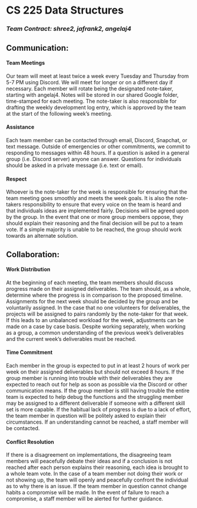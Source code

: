 
# **CS 225 Data Structures**
### *Team Contract: shree2, jafrank2, angelaj4*
## Communication:
#### Team Meetings 
Our team will meet at least twice a week every Tuesday and Thursday from 5-7 PM using Discord. We will meet for longer or on a different day if necessary. Each member will rotate being the designated note-taker, starting with angelaj4. Notes will be stored in our shared Google folder, time-stamped for each meeting. The note-taker is also responsible for drafting the weekly development log entry, which is approved by the team at the start of the following week’s meeting.
####  Assistance  
Each team member can be contacted through email, Discord, Snapchat, or text message. Outside of emergencies or other commitments, we commit to responding to messages within 48 hours. If a question is asked in a general group (i.e. Discord server)  anyone can answer. Questions for individuals should be asked in a private message (i.e. text or email).
#### Respect 
Whoever is the note-taker for the week is responsible for ensuring that the team meeting goes smoothly and meets the week goals. It is also the note-takers responsibility to ensure that every voice on the team is heard and that individuals ideas are implemented fairly. Decisions will be agreed upon by the group. In the event that one or more group members oppose, they should explain their reasoning and the final decision will be put to a team vote. If a simple majority is unable to be reached, the group should work towards an alternate solution. 


## Collaboration:
#### Work Distribution 
At the beginning of each meeting, the team members should discuss progress made on their assigned deliverables. The team should, as a whole, determine where the progress is in comparison to the proposed timeline. Assignments for the next week should be decided by the group and be voluntarily assigned. In the case that no one volunteers for deliverables, the projects will be assigned to pairs randomly by the note-taker for that week. If this leads to an unbalanced workload for the week, adjustments can be made on a case by case basis. Despite working separately, when working as a group, a common understanding of the previous week’s deliverables and the current week’s deliverables must be reached.
#### Time Commitment 
Each member in the group is expected to put in at least 2 hours of work per week on their assigned deliverables but should not exceed 8 hours. If the group member is running into trouble with their deliverables they are expected to reach out for help as soon as possible via the Discord or other communication means. If the group member is still having trouble the entire team is expected to help debug the functions and the struggling member may be assigned to a different deliverable if someone with a different skill set is more capable. If the habitual lack of progress is due to a lack of effort, the team member in question will be politely asked to explain their circumstances. If an understanding cannot be reached, a staff member will be contacted.
#### Conflict Resolution 
If there is a disagreement on implementations, the disagreeing team members will peacefully debate their ideas and if a conclusion is not reached after each person explains their reasoning, each idea is brought to a whole team vote. In the case of a team member not doing their work or not showing up, the team will openly and peacefully confront the individual as to why there is an issue. If the team member in question cannot change habits a compromise will be made. In the event of failure to reach a compromise, a staff member will be alerted for further guidance.
